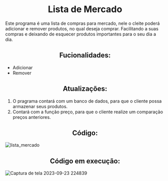 <h1 style = "text-align: center">Lista de Mercado</h1>
<p>Este programa é uma lista de compras para mercado, nele o cleite poderá adicionar e remover produtos, no qual deseja comprar. Facilitando a suas compras e deixando de esquecer produtos importantes para o seu dia a dia.</p>

<h2 style = "text-align: center">Fucionalidades:</h2>
<ul>
<li>Adicionar
<li>Remover
</ul>

<h2 style = "text-align: center">Atualizações:</h2>

<ol>
<li> O pragrama contará com um banco de dados, para que o cliente possa armazenar seus produtos.
<li> Contará com a função preço, para que o cliente realize um comparação preços anteriores.
</ol>
<h2 style = "text-align: center">Código:</h2>

![lista_mercado](https://github.com/newton-araujo/lista-de-tarefas/assets/127565702/d8ede624-f882-4eae-8034-d0c33d8ea6dd)

<h2 style = "text-align: center">Código em execução: </h2>

![Captura de tela 2023-09-23 224839](https://github.com/newton-araujo/lista-de-tarefas/assets/127565702/f90282c8-a590-436f-8b6d-0f899fa9e37f)
